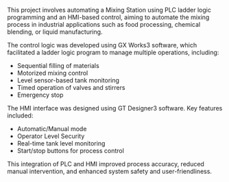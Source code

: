 This project involves automating a Mixing Station using PLC ladder logic programming and an HMI-based control, aiming to automate the mixing process in industrial applications such as food processing, chemical blending, or liquid manufacturing.

The control logic was developed using GX Works3 software, which facilitated a ladder logic program to manage multiple operations, including:

- Sequential filling of materials
- Motorized mixing control
- Level sensor-based tank monitoring
- Timed operation of valves and stirrers
- Emergency stop

The HMI interface was designed using GT Designer3 software.
Key features included:

- Automatic/Manual mode
- Operator Level Security
- Real-time tank level monitoring
- Start/stop buttons for process control


This integration of PLC and HMI improved process accuracy, reduced manual intervention, and enhanced system safety and user-friendliness.
